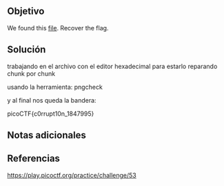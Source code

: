 ## Objetivo
We found this [file](https://jupiter.challenges.picoctf.org/static/ab30fcb7d47364b4190a7d3d40edb551/mystery). Recover the flag.
## Solución 
trabajando en el archivo con el editor hexadecimal para estarlo reparando chunk por chunk

usando la herramienta: pngcheck

y al final nos queda la bandera:

picoCTF{c0rrupt10n_1847995}

## Notas adicionales

## Referencias
https://play.picoctf.org/practice/challenge/53